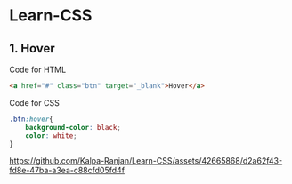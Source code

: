 # Learn-CSS

## 1. Hover
Code for HTML
```html
<a href="#" class="btn" target="_blank">Hover</a>
```
Code for CSS
```css
.btn:hover{
    background-color: black;
    color: white;
}
```
https://github.com/Kalpa-Ranjan/Learn-CSS/assets/42665868/d2a62f43-fd8e-47ba-a3ea-c88cfd05fd4f

